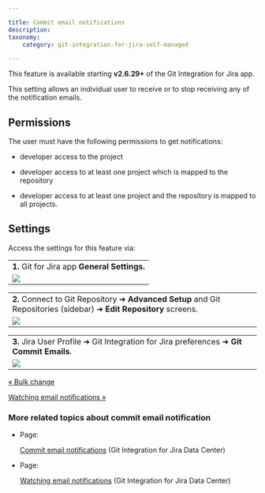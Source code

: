 ```yaml
---

title: Commit email notifications
description:
taxonomy:
    category: git-integration-for-jira-self-managed

---
```

This feature is available starting **v2.6.29+** of the Git Integration for Jira app.

This setting allows an individual user to receive or to stop receiving any of the notification emails.

## Permissions

The user must have the following permissions to get notifications:

*   developer access to the project

*   developer access to at least one project which is mapped to the repository

*   developer access to at least one project and the repository is mapped to all projects.


## Settings

Access the settings for this feature via:

|     |
| --- |
| **1.** Git for Jira app **General Settings.** |
| ![](https://bigbrassband.atlassian.net/wiki/download/thumbnails/1930397995/general-cfg-commit-notification.png?version=1&modificationDate=1630642868210&cacheVersion=1&api=v2&width=550&height=142) |

|     |
| --- |
| **2\.** Connect to Git Repository ➜ **Advanced Setup** and Git Repositories (sidebar) ➜ **Edit Repository** screens. |
| ![](https://bigbrassband.atlassian.net/wiki/download/thumbnails/1930397995/commit-email-notification-cfg.png?version=1&modificationDate=1630642868430&cacheVersion=1&api=v2&width=442&height=116) |

|     |
| --- |
| **3.** Jira User Profile ➜ Git Integration for Jira preferences ➜ **Git Commit Emails**. |
| ![](https://bigbrassband.atlassian.net/wiki/download/thumbnails/1930397995/user-profile-git-commit-emails.png?version=1&modificationDate=1630642868666&cacheVersion=1&api=v2&width=442&height=346) |

[« Bulk change](/wiki/spaces/GIJDC/pages/1930397801/Bulk+change)

[Watching email notifications »](/wiki/spaces/GIJDC/pages/1930398044/Watching+email+notifications)

### More related topics about commit email notification

*   Page:

    [Commit email notifications](/wiki/spaces/GIJDC/pages/1930397995/Commit+email+notifications) (Git Integration for Jira Data Center)

*   Page:

    [Watching email notifications](/wiki/spaces/GIJDC/pages/1930398044/Watching+email+notifications) (Git Integration for Jira Data Center)